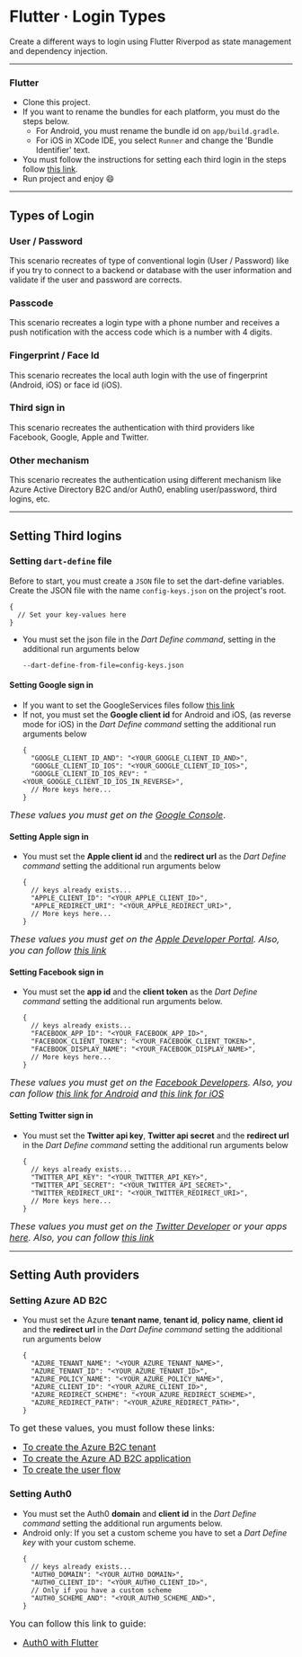 # Flutter · Login Types

Create a different ways to login using Flutter Riverpod as state management and dependency injection.

------

### Flutter

* Clone this project.
* If you want to rename the bundles for each platform, you must do the steps below.
    * For Android, you must rename the bundle id on ```app/build.gradle```.
    * For iOS in XCode IDE, you select ```Runner``` and change the 'Bundle Identifier' text.
* You must follow the instructions for setting each third login in the steps follow [this link](#setting-third-logins).
* Run project and enjoy :smile:

------

## Types of Login

### User / Password

This scenario recreates of type of conventional login (User / Password) like if you try to connect to a backend or
database with the user information and validate if the user and password are corrects.

### Passcode

This scenario recreates a login type with a phone number and receives a push notification with the access code which is
a number with 4 digits.

### Fingerprint / Face Id

This scenario recreates the local auth login with the use of fingerprint (Android, iOS) or face id (iOS).

### Third sign in

This scenario recreates the authentication with third providers like Facebook, Google, Apple and Twitter.

### Other mechanism

This scenario recreates the authentication using different mechanism like Azure Active Directory B2C and/or Auth0,
enabling user/password, third logins, etc.

------

## Setting Third logins

### Setting `dart-define` file

Before to start, you must create a `JSON` file to set the dart-define variables. Create the JSON file
with the name `config-keys.json` on the project's root.

```json5
{
  // Set your key-values here
}
```

* You must set the json file in the *Dart Define command*, setting in the additional run arguments below
  ```
  --dart-define-from-file=config-keys.json
  ```

#### Setting Google sign in

* If you want to set the GoogleServices files
  follow [this link](https://pub.dev/packages/google_sign_in#platform-integration)
* If not, you must set the **Google client id** for Android and iOS, (as reverse mode for iOS) in the *Dart Define
  command* setting the additional run arguments below
  ```json5
  {
    "GOOGLE_CLIENT_ID_AND": "<YOUR_GOOGLE_CLIENT_ID_AND>",
    "GOOGLE_CLIENT_ID_IOS": "<YOUR_GOOGLE_CLIENT_ID_IOS>",
    "GOOGLE_CLIENT_ID_IOS_REV": "<YOUR_GOOGLE_CLIENT_ID_IOS_IN_REVERSE>",
    // More keys here...
  }
  ```

<font size="3">*These values you must get on
the [Google Console](https://console.cloud.google.com/apis/dashboard?project=to-do-app-6da92)*.</font>

#### Setting Apple sign in

* You must set the **Apple client id** and the **redirect url** as the *Dart Define command* setting the additional run
  arguments below
  ```json5
  {
    // keys already exists...
    "APPLE_CLIENT_ID": "<YOUR_APPLE_CLIENT_ID>",
    "APPLE_REDIRECT_URI": "<YOUR_APPLE_REDIRECT_URI>",
    // More keys here...
  }
  ```

<font size="3">*These values you must get on the [Apple Developer Portal](https://developer.apple.com). Also, you can
follow [this link](https://pub.dev/packages/sign_in_with_apple#integration)*</font>

#### Setting Facebook sign in

* You must set the **app id** and the **client token** as the *Dart Define command* setting the additional run
  arguments below.
  ```json5
  {
    // keys already exists...
    "FACEBOOK_APP_ID": "<YOUR_FACEBOOK_APP_ID>",
    "FACEBOOK_CLIENT_TOKEN": "<YOUR_FACEBOOK_CLIENT_TOKEN>",
    "FACEBOOK_DISPLAY_NAME": "<YOUR_FACEBOOK_DISPLAY_NAME>",
    // More keys here...
  }
  ```

<font size="3">*These values you must get on the [Facebook Developers](https://developers.facebook.com). Also, you can
follow [this link for Android](https://facebook.meedu.app/docs/5.x.x/android)
and [this link for iOS](https://facebook.meedu.app/docs/5.x.x/ios)*</font>

#### Setting Twitter sign in

* You must set the **Twitter api key**, **Twitter api secret** and the **redirect url** in the *Dart Define command*
  setting the additional run arguments below
  ```json5
  {
    // keys already exists...
    "TWITTER_API_KEY": "<YOUR_TWITTER_API_KEY>",
    "TWITTER_API_SECRET": "<YOUR_TWITTER_API_SECRET>",
    "TWITTER_REDIRECT_URI": "<YOUR_TWITTER_REDIRECT_URI>",
    // More keys here...
  }
  ```

<font size="3">*These values you must get on the [Twitter Developer](https://developer.twitter.com) or your
apps [here](https://developer.twitter.com/en/apps/). Also, you can
follow [this link](https://pub.dev/packages/twitter_login#twitter-configuration)*</font>

------

## Setting Auth providers

### Setting Azure AD B2C

* You must set the Azure **tenant name**, **tenant id**, **policy name**, **client id** and the **redirect url** in the
  *Dart Define command* setting the additional run arguments below
  ```json5
  {
    "AZURE_TENANT_NAME": "<YOUR_AZURE_TENANT_NAME>",
    "AZURE_TENANT_ID": "<YOUR_AZURE_TENANT_ID>",
    "AZURE_POLICY_NAME": "<YOUR_AZURE_POLICY_NAME>",
    "AZURE_CLIENT_ID": "<YOUR_AZURE_CLIENT_ID>",
    "AZURE_REDIRECT_SCHEME": "<YOUR_AZURE_REDIRECT_SCHEME>",
    "AZURE_REDIRECT_PATH": "<YOUR_AZURE_REDIRECT_PATH>",
  }
  ```

<font size="3">To get these values, you must follow these links:

* [To create the Azure B2C tenant](https://learn.microsoft.com/en-us/azure/active-directory-b2c/tutorial-create-tenant?WT.mc_id=Portal-Microsoft_AAD_B2CAdmin)
* [To create the Azure AD B2C application](https://learn.microsoft.com/en-us/azure/healthcare-apis/register-application)
* [To create the user flow](https://learn.microsoft.com/en-us/azure/active-directory-b2c/tutorial-create-user-flows?pivots=b2c-user-flow)</font>

### Setting Auth0

* You must set the Auth0 **domain** and **client id** in the *Dart Define command* setting the additional run arguments
  below.
* Android only: If you set a custom scheme you have to set a *Dart Define key* with your custom scheme.
  ```json5
  {
    // keys already exists...
    "AUTH0_DOMAIN": "<YOUR_AUTH0_DOMAIN>",
    "AUTH0_CLIENT_ID": "<YOUR_AUTH0_CLIENT_ID>",
    // Only if you have a custom scheme
    "AUTH0_SCHEME_AND": "<YOUR_AUTH0_SCHEME_AND>",
  }
  ```

<font size="3">You can follow this link to guide:

* [Auth0 with Flutter](https://auth0.com/docs/quickstart/native/flutter/interactive)</font>
